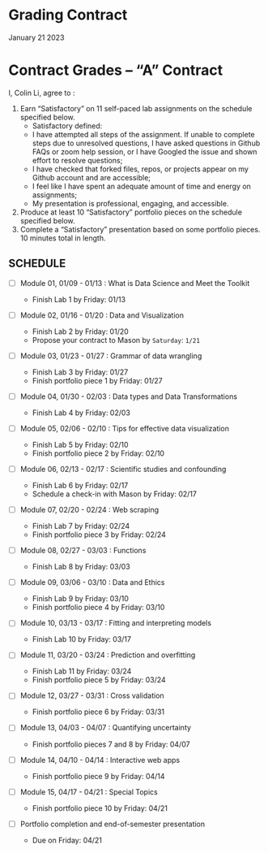 Grading Contract
================
January 21 2023

<!-- This contract is adapted from Annie Somerville's contract https://github.com/anniehsom -->

# Contract Grades – “A” Contract

I, Colin Li, agree to :

1)  Earn “Satisfactory” on 11 self-paced lab assignments on the schedule
    specified below.
    - Satisfactory defined:
    - I have attempted all steps of the assignment. If unable to
      complete steps due to unresolved questions, I have asked questions
      in Github FAQs or zoom help session, or I have Googled the issue
      and shown effort to resolve questions;
    - I have checked that forked files, repos, or projects appear on my
      Github account and are accessible;
    - I feel like I have spent an adequate amount of time and energy on
      assignments;
    - My presentation is professional, engaging, and accessible.
2)  Produce at least 10 “Satisfactory” portfolio pieces on the schedule
    specified below.
3)  Complete a “Satisfactory” presentation based on some portfolio
    pieces. 10 minutes total in length.

## SCHEDULE

- [ ] Module 01, 01/09 - 01/13 : What is Data Science and Meet the
  Toolkit

  - Finish Lab 1 by Friday: 01/13

- [ ] Module 02, 01/16 - 01/20 : Data and Visualization

  - Finish Lab 2 by Friday: 01/20
  - Propose your contract to Mason by `Saturday`: `1/21`

- [ ] Module 03, 01/23 - 01/27 : Grammar of data wrangling

  - Finish Lab 3 by Friday: 01/27
  - Finish portfolio piece 1 by Friday: 01/27

- [ ] Module 04, 01/30 - 02/03 : Data types and Data Transformations

  - Finish Lab 4 by Friday: 02/03

- [ ] Module 05, 02/06 - 02/10 : Tips for effective data visualization

  - Finish Lab 5 by Friday: 02/10
  - Finish portfolio piece 2 by Friday: 02/10

- [ ] Module 06, 02/13 - 02/17 : Scientific studies and confounding

  - Finish Lab 6 by Friday: 02/17
  - Schedule a check-in with Mason by Friday: 02/17

- [ ] Module 07, 02/20 - 02/24 : Web scraping

  - Finish Lab 7 by Friday: 02/24
  - Finish portfolio piece 3 by Friday: 02/24

- [ ] Module 08, 02/27 - 03/03 : Functions

  - Finish Lab 8 by Friday: 03/03

- [ ] Module 09, 03/06 - 03/10 : Data and Ethics

  - Finish Lab 9 by Friday: 03/10
  - Finish portfolio piece 4 by Friday: 03/10

- [ ] Module 10, 03/13 - 03/17 : Fitting and interpreting models

  - Finish Lab 10 by Friday: 03/17

- [ ] Module 11, 03/20 - 03/24 : Prediction and overfitting

  - Finish Lab 11 by Friday: 03/24
  - Finish portfolio piece 5 by Friday: 03/24

- [ ] Module 12, 03/27 - 03/31 : Cross validation

  - Finish portfolio piece 6 by Friday: 03/31

- [ ] Module 13, 04/03 - 04/07 : Quantifying uncertainty

  - Finish portfolio pieces 7 and 8 by Friday: 04/07

- [ ] Module 14, 04/10 - 04/14 : Interactive web apps

  - Finish portfolio piece 9 by Friday: 04/14

- [ ] Module 15, 04/17 - 04/21 : Special Topics

  - Finish portfolio piece 10 by Friday: 04/21

- [ ] Portfolio completion and end-of-semester presentation

  - Due on Friday: 04/21
